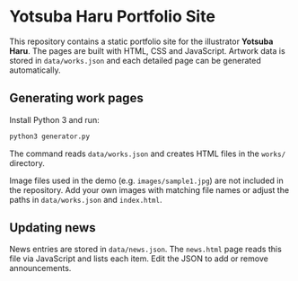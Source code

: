 # Yotsuba Haru Portfolio Site

This repository contains a static portfolio site for the illustrator **Yotsuba Haru**.  The pages are built with HTML, CSS and JavaScript.  Artwork data is stored in `data/works.json` and each detailed page can be generated automatically.

## Generating work pages

Install Python 3 and run:

```bash
python3 generator.py
```

The command reads `data/works.json` and creates HTML files in the `works/` directory.

Image files used in the demo (e.g. `images/sample1.jpg`) are not included in the
repository. Add your own images with matching file names or adjust the paths in
`data/works.json` and `index.html`.

## Updating news

News entries are stored in `data/news.json`. The `news.html` page reads this file via JavaScript and lists each item. Edit the JSON to add or remove announcements.
